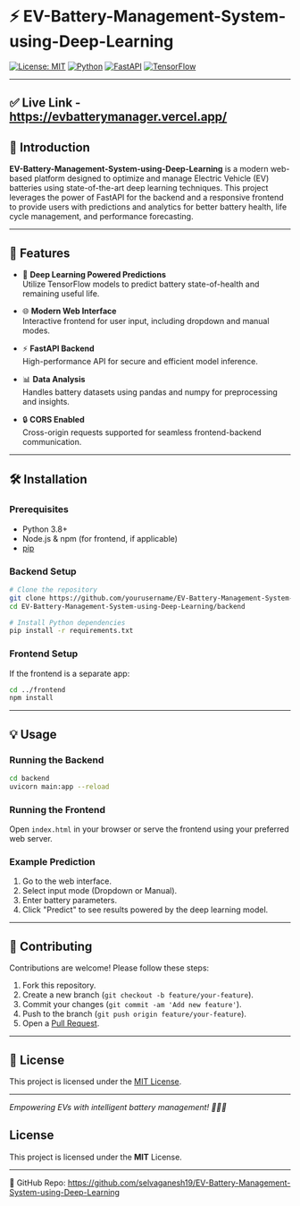 # ⚡ EV-Battery-Management-System-using-Deep-Learning

[![License: MIT](https://img.shields.io/badge/License-MIT-yellow.svg)](LICENSE)
[![Python](https://img.shields.io/badge/Python-3.8%2B-blue.svg)](https://www.python.org/)
[![FastAPI](https://img.shields.io/badge/FastAPI-Backend-brightgreen)](https://fastapi.tiangolo.com/)
[![TensorFlow](https://img.shields.io/badge/TensorFlow-DeepLearning-orange)](https://www.tensorflow.org/)

---

##  ✅ Live Link - https://evbatterymanager.vercel.app/

## 📖 Introduction

**EV-Battery-Management-System-using-Deep-Learning** is a modern web-based platform designed to optimize and manage Electric Vehicle (EV) batteries using state-of-the-art deep learning techniques. This project leverages the power of FastAPI for the backend and a responsive frontend to provide users with predictions and analytics for better battery health, life cycle management, and performance forecasting.

---

## 🚀 Features

- 🔋 **Deep Learning Powered Predictions**  
  Utilize TensorFlow models to predict battery state-of-health and remaining useful life.

- 🌐 **Modern Web Interface**  
  Interactive frontend for user input, including dropdown and manual modes.

- ⚡ **FastAPI Backend**  
  High-performance API for secure and efficient model inference.

- 📊 **Data Analysis**  
  Handles battery datasets using pandas and numpy for preprocessing and insights.

- 🔒 **CORS Enabled**  
  Cross-origin requests supported for seamless frontend-backend communication.

---

## 🛠️ Installation

### Prerequisites

- Python 3.8+
- Node.js & npm (for frontend, if applicable)
- [pip](https://pip.pypa.io/en/stable/installation/)

### Backend Setup

```bash
# Clone the repository
git clone https://github.com/yourusername/EV-Battery-Management-System-using-Deep-Learning.git
cd EV-Battery-Management-System-using-Deep-Learning/backend

# Install Python dependencies
pip install -r requirements.txt
```

### Frontend Setup

If the frontend is a separate app:

```bash
cd ../frontend
npm install
```

---

## 💡 Usage

### Running the Backend

```bash
cd backend
uvicorn main:app --reload
```

### Running the Frontend

Open `index.html` in your browser or serve the frontend using your preferred web server.

### Example Prediction

1. Go to the web interface.
2. Select input mode (Dropdown or Manual).
3. Enter battery parameters.
4. Click "Predict" to see results powered by the deep learning model.

---

## 🤝 Contributing

Contributions are welcome! Please follow these steps:

1. Fork this repository.
2. Create a new branch (`git checkout -b feature/your-feature`).
3. Commit your changes (`git commit -am 'Add new feature'`).
4. Push to the branch (`git push origin feature/your-feature`).
5. Open a [Pull Request](https://github.com/yourusername/EV-Battery-Management-System-using-Deep-Learning/pulls).

---

## 📄 License

This project is licensed under the [MIT License](LICENSE).

---

*Empowering EVs with intelligent battery management! 🚗🔋🤖*

## License
This project is licensed under the **MIT** License.

---
🔗 GitHub Repo: https://github.com/selvaganesh19/EV-Battery-Management-System-using-Deep-Learning
